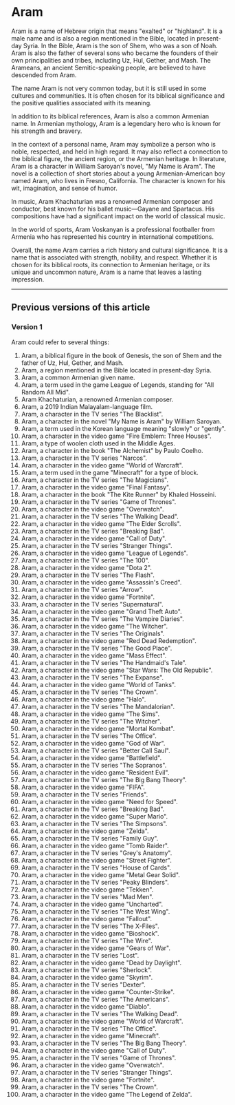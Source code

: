 # Aram

Aram is a name of Hebrew origin that means "exalted" or "highland". It is a male name and is also a region mentioned in the Bible, located in present-day Syria. In the Bible, Aram is the son of Shem, who was a son of Noah. Aram is also the father of several sons who became the founders of their own principalities and tribes, including Uz, Hul, Gether, and Mash. The Arameans, an ancient Semitic-speaking people, are believed to have descended from Aram.

The name Aram is not very common today, but it is still used in some cultures and communities. It is often chosen for its biblical significance and the positive qualities associated with its meaning. 

In addition to its biblical references, Aram is also a common Armenian name. In Armenian mythology, Aram is a legendary hero who is known for his strength and bravery. 

In the context of a personal name, Aram may symbolize a person who is noble, respected, and held in high regard. It may also reflect a connection to the biblical figure, the ancient region, or the Armenian heritage. In literature, Aram is a character in William Saroyan's novel, "My Name is Aram". The novel is a collection of short stories about a young Armenian-American boy named Aram, who lives in Fresno, California. The character is known for his wit, imagination, and sense of humor.

In music, Aram Khachaturian was a renowned Armenian composer and conductor, best known for his ballet music—Gayane and Spartacus. His compositions have had a significant impact on the world of classical music.

In the world of sports, Aram Voskanyan is a professional footballer from Armenia who has represented his country in international competitions.

Overall, the name Aram carries a rich history and cultural significance. It is a name that is associated with strength, nobility, and respect. Whether it is chosen for its biblical roots, its connection to Armenian heritage, or its unique and uncommon nature, Aram is a name that leaves a lasting impression.

---

## Previous versions of this article

### Version 1

Aram could refer to several things:

1. Aram, a biblical figure in the book of Genesis, the son of Shem and the father of Uz, Hul, Gether, and Mash.
2. Aram, a region mentioned in the Bible located in present-day Syria.
3. Aram, a common Armenian given name.
4. Aram, a term used in the game League of Legends, standing for "All Random All Mid". 
5. Aram Khachaturian, a renowned Armenian composer.
6. Aram, a 2019 Indian Malayalam-language film.
7. Aram, a character in the TV series "The Blacklist".
8. Aram, a character in the novel "My Name is Aram" by William Saroyan.
9. Aram, a term used in the Korean language meaning "slowly" or "gently".
10. Aram, a character in the video game "Fire Emblem: Three Houses".
11. Aram, a type of woolen cloth used in the Middle Ages.
12. Aram, a character in the book "The Alchemist" by Paulo Coelho.
13. Aram, a character in the TV series "Narcos".
14. Aram, a character in the video game "World of Warcraft". 
15. Aram, a term used in the game "Minecraft" for a type of block.
16. Aram, a character in the TV series "The Magicians".
17. Aram, a character in the video game "Final Fantasy".
18. Aram, a character in the book "The Kite Runner" by Khaled Hosseini.
19. Aram, a character in the TV series "Game of Thrones".
20. Aram, a character in the video game "Overwatch".
21. Aram, a character in the TV series "The Walking Dead".
22. Aram, a character in the video game "The Elder Scrolls".
23. Aram, a character in the TV series "Breaking Bad".
24. Aram, a character in the video game "Call of Duty".
25. Aram, a character in the TV series "Stranger Things".
26. Aram, a character in the video game "League of Legends".
27. Aram, a character in the TV series "The 100".
28. Aram, a character in the video game "Dota 2".
29. Aram, a character in the TV series "The Flash".
30. Aram, a character in the video game "Assassin's Creed".
31. Aram, a character in the TV series "Arrow".
32. Aram, a character in the video game "Fortnite".
33. Aram, a character in the TV series "Supernatural".
34. Aram, a character in the video game "Grand Theft Auto".
35. Aram, a character in the TV series "The Vampire Diaries".
36. Aram, a character in the video game "The Witcher".
37. Aram, a character in the TV series "The Originals".
38. Aram, a character in the video game "Red Dead Redemption".
39. Aram, a character in the TV series "The Good Place".
40. Aram, a character in the video game "Mass Effect".
41. Aram, a character in the TV series "The Handmaid's Tale".
42. Aram, a character in the video game "Star Wars: The Old Republic".
43. Aram, a character in the TV series "The Expanse".
44. Aram, a character in the video game "World of Tanks".
45. Aram, a character in the TV series "The Crown".
46. Aram, a character in the video game "Halo".
47. Aram, a character in the TV series "The Mandalorian".
48. Aram, a character in the video game "The Sims".
49. Aram, a character in the TV series "The Witcher".
50. Aram, a character in the video game "Mortal Kombat".
51. Aram, a character in the TV series "The Office".
52. Aram, a character in the video game "God of War".
53. Aram, a character in the TV series "Better Call Saul".
54. Aram, a character in the video game "Battlefield".
55. Aram, a character in the TV series "The Sopranos".
56. Aram, a character in the video game "Resident Evil".
57. Aram, a character in the TV series "The Big Bang Theory".
58. Aram, a character in the video game "FIFA".
59. Aram, a character in the TV series "Friends".
60. Aram, a character in the video game "Need for Speed".
61. Aram, a character in the TV series "Breaking Bad".
62. Aram, a character in the video game "Super Mario".
63. Aram, a character in the TV series "The Simpsons".
64. Aram, a character in the video game "Zelda".
65. Aram, a character in the TV series "Family Guy".
66. Aram, a character in the video game "Tomb Raider".
67. Aram, a character in the TV series "Grey's Anatomy".
68. Aram, a character in the video game "Street Fighter".
69. Aram, a character in the TV series "House of Cards".
70. Aram, a character in the video game "Metal Gear Solid".
71. Aram, a character in the TV series "Peaky Blinders".
72. Aram, a character in the video game "Tekken".
73. Aram, a character in the TV series "Mad Men".
74. Aram, a character in the video game "Uncharted".
75. Aram, a character in the TV series "The West Wing".
76. Aram, a character in the video game "Fallout".
77. Aram, a character in the TV series "The X-Files".
78. Aram, a character in the video game "Bioshock".
79. Aram, a character in the TV series "The Wire".
80. Aram, a character in the video game "Gears of War".
81. Aram, a character in the TV series "Lost".
82. Aram, a character in the video game "Dead by Daylight".
83. Aram, a character in the TV series "Sherlock".
84. Aram, a character in the video game "Skyrim".
85. Aram, a character in the TV series "Dexter".
86. Aram, a character in the video game "Counter-Strike".
87. Aram, a character in the TV series "The Americans".
88. Aram, a character in the video game "Diablo".
89. Aram, a character in the TV series "The Walking Dead".
90. Aram, a character in the video game "World of Warcraft".
91. Aram, a character in the TV series "The Office".
92. Aram, a character in the video game "Minecraft".
93. Aram, a character in the TV series "The Big Bang Theory".
94. Aram, a character in the video game "Call of Duty".
95. Aram, a character in the TV series "Game of Thrones".
96. Aram, a character in the video game "Overwatch".
97. Aram, a character in the TV series "Stranger Things".
98. Aram, a character in the video game "Fortnite".
99. Aram, a character in the TV series "The Crown".
100. Aram, a character in the video game "The Legend of Zelda".